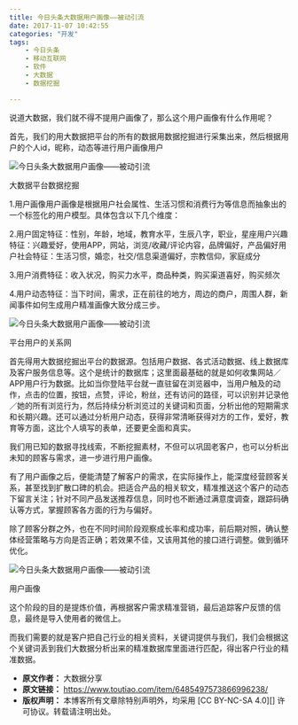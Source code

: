 ```yaml
---
title: 今日头条大数据用户画像——被动引流
date: 2017-11-07 10:42:55
categories: "开发"
tags:
	- 今日头条
	- 移动互联网
	- 软件
	- 大数据
	- 数据挖掘

---
```


说道大数据，我们就不得不提用户画像了，那么这个用户画像有什么作用呢？

首先，我们的用大数据把平台的所有的数据用数据挖掘进行采集出来，然后根据用户的个人id，昵称，动态等进行用户画像用户

![今日头条大数据用户画像——被动引流][UAEV-AQEY-UMI2.jpg]

大数据平台数据挖掘

1.用户画像用户画像是根据用户社会属性、生活习惯和消费行为等信息而抽象出的一个标签化的用户模型。具体包含以下几个维度：

2.用户固定特征：性别，年龄，地域，教育水平，生辰八字，职业，星座用户兴趣特征：兴趣爱好，使用APP，网站，浏览/收藏/评论内容，品牌偏好，产品偏好用户社会特征：生活习惯，婚恋，社交/信息渠道偏好，宗教信仰，家庭成分

3.用户消费特征：收入状况，购买力水平，商品种类，购买渠道喜好，购买频次

4.用户动态特征：当下时间，需求，正在前往的地方，周边的商户，周围人群，新闻事件如何生成用户精准画像大致分成三步。

![今日头条大数据用户画像——被动引流][YMAU-JRUE-EFJV.jpg]

平台用户的关系网

首先得用大数据挖掘出平台的数据源。包括用户数据、各式活动数据、线上数据库及客户服务信息等。这个是统计的数据库；这里面最基础的就是如何收集网站／APP用户行为数据。比如当你登陆平台就一直驻留在浏览器中，当用户触及的动作，点击的位置，按钮，点赞，评论，粉丝，还有访问的路径，可以识别并记录他／她的所有浏览行为，然后持续分析浏览过的关键词和页面，分析出他的短期需求和长期兴趣。还可以通过分析用户动态，获得非常清晰获得对方的工作，爱好，教育等方面，这比个人填写的表单，还要更全面和真实。

我们用已知的数据寻找线索，不断挖掘素材，不但可以巩固老客户，也可以分析出未知的顾客与需求，进一步进行用户画像。

有了用户画像之后，便能清楚了解客户的需求，在实际操作上，能深度经营顾客关系，甚至找到扩散口碑的机会。把适合产品的相关软文，精准推送这个客户的动态下留言关注；针对不同产品发送推荐信息，同时也不断通过满意度调查，跟踪码确认等方式，掌握顾客各方面的行为与偏好。

除了顾客分群之外，也在不同时间阶段观察成长率和成功率，前后期对照，确认整体经营策略与方向是否正确；若效果不佳，又该用其他的接口进行调整。做到循环优化。

![今日头条大数据用户画像——被动引流][NMBY-YJAI-EEJI.jpg]

用户画像

这个阶段的目的是提炼价值，再根据客户需求精准营销，最后追踪客户反馈的信息，最终是导入使用者的微信上。

而我们需要的就是客户把自己行业的相关资料，关键词提供与我们，我们会根据这个关键词丢到我们大数据分析出来的精准数据库里面进行匹配，得出客户行业的精准数据。


[UAEV-AQEY-UMI2.jpg]: /pro/os/crawler/UAEV-AQEY-UMI2.jpg
[YMAU-JRUE-EFJV.jpg]: /pro/os/crawler/YMAU-JRUE-EFJV.jpg
[NMBY-YJAI-EEJI.jpg]: /pro/os/crawler/NMBY-YJAI-EEJI.jpg
 *  **原文作者：** 大数据分享
 *  **原文链接：** https://www.toutiao.com/item/6485497573866996238/
 *  **版权声明：** 本博客所有文章除特别声明外，均采用 [CC BY-NC-SA 4.0][] 许可协议。转载请注明出处。